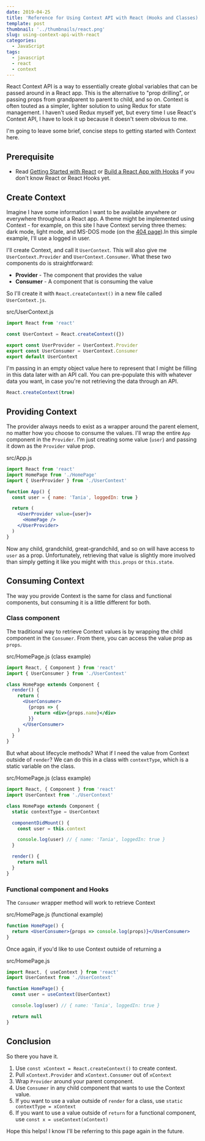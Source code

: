 ```yaml
---
date: 2019-04-25
title: 'Reference for Using Context API with React (Hooks and Classes)'
template: post
thumbnail: '../thumbnails/react.png'
slug: using-context-api-with-react
categories:
  - JavaScript
tags:
  - javascript
  - react
  - context
---
```


React Context API is a way to essentially create global variables that can be passed around in a React app. This is the alternative to "prop drilling", or passing props from grandparent to parent to child, and so on. Context is often touted as a simpler, lighter solution to using Redux for state management. I haven't used Redux myself yet, but every time I use React's Context API, I have to look it up because it doesn't seem obvious to me.

I'm going to leave some brief, concise steps to getting started with Context here.

## Prerequisite

- Read [Getting Started with React](https://www.taniarascia.com/getting-started-with-react/) or [Build a React App with Hooks](https://www.taniarascia.com/crud-app-in-react-with-hooks/) if you don't know React or React Hooks yet.

## Create Context

Imagine I have some information I want to be available anywhere or everywhere throughout a React app. A theme might be implemented using Context - for example, on this site I have Context serving three themes: dark mode, light mode, and MS-DOS mode (on the [404 page](/404)).In this simple example, I'll use a logged in user.

I'll create Context, and call it `UserContext`. This will also give me `UserContext.Provider` and `UserContext.Consumer`. What these two components do is straightforward:

- **Provider** - The component that provides the value
- **Consumer** - A component that is consuming the value

So I'll create it with `React.createContext()` in a new file called `UserContext.js`.

<div class="filename">src/UserContext.js</div>

```jsx
import React from 'react'

const UserContext = React.createContext({})

export const UserProvider = UserContext.Provider
export const UserConsumer = UserContext.Consumer
export default UserContext
```

I'm passing in an empty object value here to represent that I might be filling in this data later with an API call. You can pre-populate this with whatever data you want, in case you're not retrieving the data through an API.

```jsx
React.createContext(true)
```

## Providing Context

The provider always needs to exist as a wrapper around the parent element, no matter how you choose to consume the values. I'll wrap the entire `App` component in the `Provider`. I'm just creating some value (`user`) and passing it down as the `Provider` value prop.

<div class="filename">src/App.js</div>

```jsx
import React from 'react'
import HomePage from './HomePage'
import { UserProvider } from './UserContext'

function App() {
  const user = { name: 'Tania', loggedIn: true }

  return (
    <UserProvider value={user}>
      <HomePage />
    </UserProvider>
  )
}
```

Now any child, grandchild, great-grandchild, and so on will have access to `user` as a prop. Unfortunately, retrieving that value is slightly more involved than simply getting it like you might with `this.props` or `this.state`.

## Consuming Context

The way you provide Context is the same for class and functional components, but consuming it is a little different for both.

### Class component

The traditional way to retrieve Context values is by wrapping the child component in the `Consumer`. From there, you can access the value prop as `props`.

<div class="filename">src/HomePage.js (class example)</div>

```jsx
import React, { Component } from 'react'
import { UserConsumer } from './UserContext'

class HomePage extends Component {
  render() {
    return (
      <UserConsumer>
        {props => {
          return <div>{props.name}</div>
        }}
      </UserConsumer>
    )
  }
}
```

But what about lifecycle methods? What if I need the value from Context outside of `render`? We can do this in a class with `contextType`, which is a static variable on the class.

<div class="filename">src/HomePage.js (class example)</div>

```jsx
import React, { Component } from 'react'
import UserContext from './UserContext'

class HomePage extends Component {
  static contextType = UserContext

  componentDidMount() {
    const user = this.context

    console.log(user) // { name: 'Tania', loggedIn: true }
  }

  render() {
    return null
  }
}
```

### Functional component and Hooks

The `Consumer` wrapper method will work to retrieve Context

<div class="filename">src/HomePage.js (functional example)</div>

```jsx
function HomePage() {
  return <UserConsumer>{props => console.log(props)}</UserConsumer>
}
```

Once again, if you'd like to use Context outside of returning a

<div class="filename">src/HomePage.js</div>

```jsx
import React, { useContext } from 'react'
import UserContext from './UserContext'

function HomePage() {
  const user = useContext(UserContext)

  console.log(user) // { name: 'Tania', loggedIn: true }

  return null
}
```

## Conclusion

So there you have it.

1. Use `const xContext = React.createContext()` to create context.
2. Pull `xContext.Provider` and `xContext.Consumer` out of `xContext`
3. Wrap `Provider` around your parent component.
4. Use `Consumer` in any child component that wants to use the Context value.
5. If you want to use a value outside of `render` for a class, use `static contextType = xContext`
6. If you want to use a value outside of `return` for a functional component, use `const x = useContext(xContext)`

Hope this helps! I know I'll be referring to this page again in the future.
